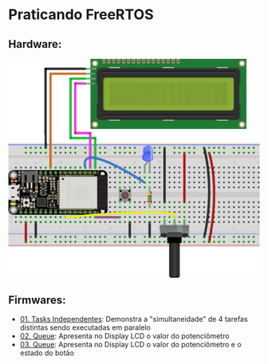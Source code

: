 # Praticando **FreeRTOS**

## **Hardware:**

![](/hardware/Praticando_FreeRTOS.png "Hardware")

## **Firmwares:**

- [01. Tasks Independentes](01_Tasks_Independentes/src/main.cpp): Demonstra a "simultaneidade" de 4 tarefas distintas sendo executadas em paralelo
- [02. Queue](02_Queue/src/main.cpp):  Apresenta no Display LCD o valor do potenciômetro
- [03. Queue](03_Queue/src/main.cpp): Apresenta no Display LCD o valor do potenciômetro e o estado do botão